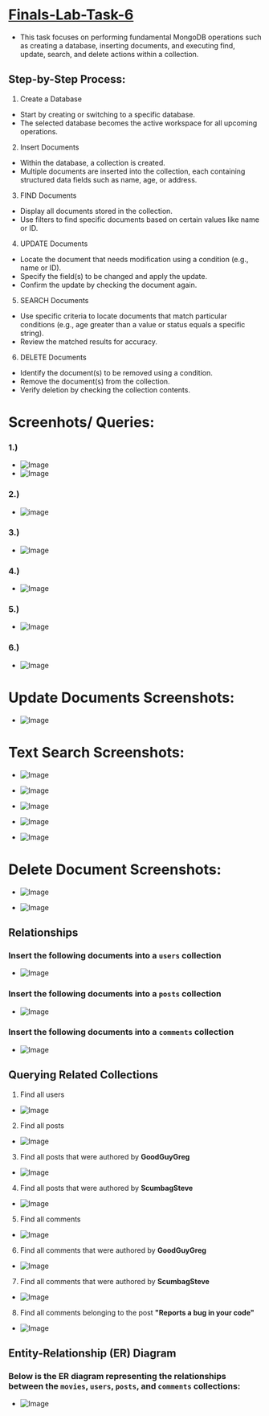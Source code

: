 # [Finals-Lab-Task-6](https://github.com/user-attachments/files/20229027/Finals.Lab.Task.6.Soguilon.docx)
- This task focuses on performing fundamental MongoDB operations such as creating a database, inserting documents, and executing find, update, search, and delete actions within a collection.

## Step-by-Step Process:

1. Create a Database

* Start by creating or switching to a specific database.
* The selected database becomes the active workspace for all upcoming operations.

2. Insert Documents

* Within the database, a collection is created.
* Multiple documents are inserted into the collection, each containing structured data fields such as name, age, or address.

3. FIND Documents

* Display all documents stored in the collection.
* Use filters to find specific documents based on certain values like name or ID.

4. UPDATE Documents

* Locate the document that needs modification using a condition (e.g., name or ID).
* Specify the field(s) to be changed and apply the update.
* Confirm the update by checking the document again.

5. SEARCH Documents

* Use specific criteria to locate documents that match particular conditions (e.g., age greater than a value or status equals a specific string).
* Review the matched results for accuracy.

6. DELETE Documents

* Identify the document(s) to be removed using a condition.
* Remove the document(s) from the collection.
* Verify deletion by checking the collection contents.

# Screenhots/ Queries:
### 1.)
- ![Image](https://github.com/user-attachments/assets/9b9c17f1-b347-4371-a7f0-758e4c985274)
- ![Image](https://github.com/user-attachments/assets/60654d49-4651-4ade-835e-97ef2db9d32a)
### 2.)
- ![image](https://github.com/user-attachments/assets/84366124-623e-4697-a8c2-eb57a82745eb)
### 3.)
- ![Image](https://github.com/user-attachments/assets/5e04d369-b079-4443-8f7e-4fbcfedd6462)
### 4.)
- ![Image](https://github.com/user-attachments/assets/977350fb-2042-452b-a200-9f017cb8e257)
### 5.)
- ![Image](https://github.com/user-attachments/assets/bb6f10bf-af5a-4120-9cc8-d693acfb51f1)
### 6.)
- ![Image](https://github.com/user-attachments/assets/6c3fec31-d589-4ef1-9347-5df6eaec273d)

# Update Documents Screenshots:
- ![Image](https://github.com/user-attachments/assets/e6cabd76-a48f-4efc-8636-678362ea64a7)
  
# Text Search Screenshots:
- ![Image](https://github.com/user-attachments/assets/d34dfb54-b3d5-4256-ac57-f7da888569dd)

- ![Image](https://github.com/user-attachments/assets/93f71687-040a-49f8-862f-4f77559e510e)

- ![Image](https://github.com/user-attachments/assets/bcfff69f-f76c-4713-bc7e-09ed699bd213)

- ![Image](https://github.com/user-attachments/assets/e36b2cfc-d586-4aca-be22-87f083744e70)

- ![Image](https://github.com/user-attachments/assets/9a038a9d-73cb-46e1-9c3b-b0249badc5d5)

# Delete Document Screenshots:
- ![Image](https://github.com/user-attachments/assets/5c44f0bd-18ba-458a-b9aa-fb2b3e670d76)

- ![Image](https://github.com/user-attachments/assets/dbb89c2b-bd0e-4b23-ab5e-7e50fe16d9ad)

## Relationships
### Insert the following documents into a `users` collection
- ![Image](https://github.com/user-attachments/assets/72c55764-ae21-4956-9050-ee81215f31c6)
  
### Insert the following documents into a `posts` collection
- ![Image](https://github.com/user-attachments/assets/65cff780-183d-44ca-bc71-dc3f82175507)

### Insert the following documents into a `comments` collection
- ![Image](https://github.com/user-attachments/assets/10e1ada2-528f-4ef8-9ac8-f968141be180)

## Querying Related Collections
1. Find all users  
- ![Image](https://github.com/user-attachments/assets/74999544-f88f-4955-82f1-c17fa4c24ec2)
2. Find all posts  
- ![Image](https://github.com/user-attachments/assets/d31e8ad1-4a46-4f62-8d90-e048c60ee9f7)
3. Find all posts that were authored by **GoodGuyGreg**  
- ![Image](https://github.com/user-attachments/assets/3b698a65-ccdd-4699-b893-afa29c9f7c61)
4. Find all posts that were authored by **ScumbagSteve**  
- ![Image](https://github.com/user-attachments/assets/1bd294a0-5adf-4b46-968d-9aa0aa0ec32c)
5. Find all comments  
- ![Image](https://github.com/user-attachments/assets/b4c12f78-68a8-489c-98d1-e63f90da7464)
6. Find all comments that were authored by **GoodGuyGreg**  
- ![Image](https://github.com/user-attachments/assets/0e1f45a6-a7fb-46af-a575-90d7364211d2)
7. Find all comments that were authored by **ScumbagSteve**  
- ![Image](https://github.com/user-attachments/assets/abe3af3f-f324-408a-8a7b-4af07762e070)
8. Find all comments belonging to the post **"Reports a bug in your code"**
- ![Image](https://github.com/user-attachments/assets/8d11cbf4-3512-4a52-a80c-8d5ed891c70a)

## Entity-Relationship (ER) Diagram
### Below is the ER diagram representing the relationships between the `movies`, `users`, `posts`, and `comments` collections:
- ![Image](https://github.com/user-attachments/assets/2a0429d9-ad4f-4d23-afa8-8b6f0b1115fb)




